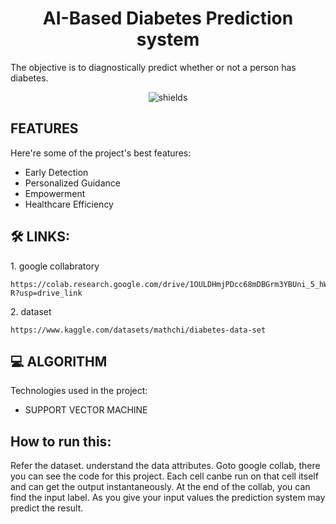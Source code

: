 <h1 align="center" id="title">AI-Based Diabetes Prediction system</h1>

<p id="description">The objective is to diagnostically predict whether or not a person has diabetes.</p>

<p align="center"><img src="https://img.shields.io/pypi/pyversions/numpy" alt="shields"></p>

  
  
<h2> FEATURES</h2>

Here're some of the project's best features:

*   Early Detection
*   Personalized Guidance
*   Empowerment
*   Healthcare Efficiency

<h2>🛠️ LINKS:</h2>

<p>1. google collabratory</p>

```
https://colab.research.google.com/drive/1OULDHmjPDcc68mDBGrm3YBUni_5_hW-R?usp=drive_link
```

<p>2. dataset</p>

```
https://www.kaggle.com/datasets/mathchi/diabetes-data-set
```

  
  
<h2>💻 ALGORITHM</h2>

Technologies used in the project:

*   SUPPORT VECTOR MACHINE

<h2>How to run this:</h2>
Refer the dataset.
understand the data attributes.
Goto google collab, there you can see the code for this project.
Each cell canbe run on that cell itself and can get the output instantaneously.
At the end of the collab, you can find the input label.
As you give your input values the prediction system may predict the result.
